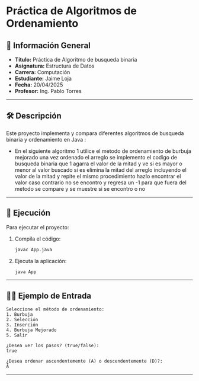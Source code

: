 # Práctica de Algoritmos de Ordenamiento

## 📌 Información General

- **Título:** Práctica de Algoritmo de busqueda binaria
- **Asignatura:** Estructura de Datos
- **Carrera:** Computación
- **Estudiante:** Jaime Loja
- **Fecha:** 20/04/2025
- **Profesor:** Ing. Pablo Torres

---

## 🛠️ Descripción

Este proyecto implementa y compara diferentes algoritmos de busqueda binaria y ordenamiento en Java :
- En el siguiente algoritmo 1 utilice el metodo de ordenamiento de burbuja mejorado una vez ordenado el arreglo se implemento el codigo de busqueda binaria que 1 agarra el valor de la mitad y ve si es mayor o menor al valor buscado si es elimina la mitad del arreglo incluyendo el valor de la mitad y repite el mismo procedimiento hazlo encontrar el valor caso contrario no se encontro y regresa un -1 para que fuera del metodo se compare y se muestre si se encontro o no

---

## 🚀 Ejecución

Para ejecutar el proyecto:

1. Compila el código:
    ```bash
    javac App.java
    ```
2. Ejecuta la aplicación:
    ```bash
    java App
    ```

---

## 🧑‍💻 Ejemplo de Entrada

```plaintext
Seleccione el método de ordenamiento:
1. Burbuja
2. Selección
3. Inserción
4. Burbuja Mejorado
5. Salir

¿Desea ver los pasos? (true/false):
true

¿Desea ordenar ascendentemente (A) o descendentemente (D)?:
A
```

---
